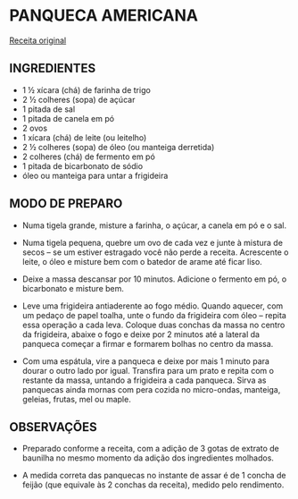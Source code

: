 # PANQUECA AMERICANA
[Receita original](https://www.panelinha.com.br/receita/panquecas-americanas-pancakes)

## INGREDIENTES

- 1 ½ xícara (chá) de farinha de trigo
- 2 ½ colheres (sopa) de açúcar
- 1 pitada de sal
- 1 pitada de canela em pó
- 2 ovos
- 1 xícara (chá) de leite (ou leitelho)
- 2 ½ colheres (sopa) de óleo (ou manteiga derretida)
- 2 colheres (chá) de fermento em pó
- 1 pitada de bicarbonato de sódio
- óleo ou manteiga para untar a frigideira

## MODO DE PREPARO

- Numa tigela grande, misture a farinha, o açúcar, a canela em pó e o sal.

- Numa tigela pequena, quebre um ovo de cada vez e junte à mistura de secos –
se um estiver estragado você não perde a receita. Acrescente o leite, o óleo e
misture bem com o batedor de arame até ficar liso.

- Deixe a massa descansar por 10 minutos. Adicione o fermento em pó, o
bicarbonato e misture bem.

- Leve uma frigideira antiaderente ao fogo médio. Quando aquecer, com um pedaço
de papel toalha, unte o fundo da frigideira com óleo – repita essa operação a
cada leva. Coloque duas conchas da massa no centro da frigideira, abaixe o fogo
e deixe por 2 minutos até a lateral da panqueca começar a firmar e formarem
bolhas no centro da massa.

- Com uma espátula, vire a panqueca e deixe por mais 1 minuto para dourar o
outro lado por igual. Transfira para um prato e repita com o restante da massa,
untando a frigideira a cada panqueca. Sirva as panquecas ainda mornas com pera
cozida no micro-ondas, manteiga, geleias, frutas, mel ou maple.

## OBSERVAÇÕES

- Preparado conforme a receita, com a adição de 3 gotas de extrato de baunilha
no mesmo momento da adição dos ingredientes molhados.

- A medida correta das panquecas no instante de assar é de 1 concha de feijão
(que equivale às 2 conchas da receita), medido pelo rendimento.

